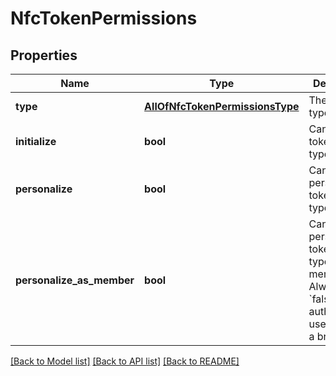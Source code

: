 # NfcTokenPermissions

## Properties
Name | Type | Description | Notes
------------ | ------------- | ------------- | -------------
**type** | [**AllOfNfcTokenPermissionsType**](AllOfNfcTokenPermissionsType.md) | The token type | [optional] 
**initialize** | **bool** | Can initialize tokens of this type? | [optional] 
**personalize** | **bool** | Can personalize tokens of this type? | [optional] 
**personalize_as_member** | **bool** | Can personalize tokens of this type as member? Always &#x60;false&#x60; if the authenticated user is a not a broker. | [optional] 

[[Back to Model list]](../../README.md#documentation-for-models) [[Back to API list]](../../README.md#documentation-for-api-endpoints) [[Back to README]](../../README.md)

